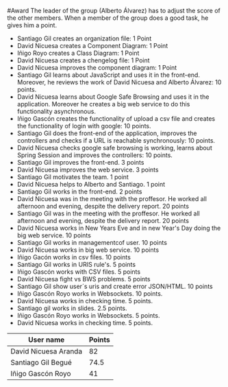 #Award 
The leader of the group (Alberto Álvarez) has to adjust the score of the other members. When a member of the group does a good task, he gives him a point.

* Santiago Gil creates an organization file: 1 Point
* David Nicuesa creates a Component Diagram: 1 Point
* Iñigo Royo creates a Class Diagram: 1 Point
* David Nicuesa creates a chengelog file: 1 Point
* David Nicuesa improves the component diagram: 1 Point
* Santiago Gil learns about JavaScript and uses it in the front-end. Moreover, he reviews the work of David Nicuesa and Alberto        Álvarez: 10 points.
* David Nicuesa learns about Google Safe Browsing and uses it in the application. Moreover he creates a big web service to do this functionality asynchronous.
* Iñigo Gascón creates the functionality of upload a csv file and creates the functionality of login with google: 10 points.
* Santiago Gil does the front-end of the application, improves the controllers and checks if a URL is reachable synchronously: 10 points.
* David Nicuesa checks google safe browsing is working, learns about Spring Session and improves the controllers: 10 points.
* Santiago Gil improves the front-end. 3 points
* David Nicuesa improves the web service. 3 points
* Santiago Gil motivates the team. 1 point
* David Nicuesa helps to Alberto and Santiago. 1 point
* Santiago Gil works in the front-end. 2 points
* David Nicuesa was in the meeting with the proffesor. He worked all afternoon and evening, despite the delivery report. 20 points
* Santiago Gil was in the meeting with the proffesor. He worked all afternoon and evening, despite the delivery report. 20 points
* David Nicuesa works in New Years Eve and in new Year's Day doing the big web service. 10 points
* Santiago Gil works in managementcof user. 10 points
* David Nicuesa works in big web service. 10 points
* Iñigo Gacón works in csv files. 10 points
* Santiago Gil works in URIS rule's. 5 points
* Iñigo Gascón works with CSV files. 5 points
* David Nicuesa fight vs BWS problems. 5 points
* Santiago Gil show user´s uris and create error JSON/HTML. 10 points
* Iñigo Gascón Royo works in Websockets. 10 points.
* David Nicuesa works in checking time. 5 points.
* Santiago gil works in slides. 2.5 points.
* Iñigo Gascón Royo works in Websockets. 5 points.
* David Nicuesa works in checking time. 5 points. 

User name            | Points
---------------------|-------
David Nicuesa Aranda | 82
Santiago Gil Begué   | 74.5
Iñigo Gascón Royo    | 41
